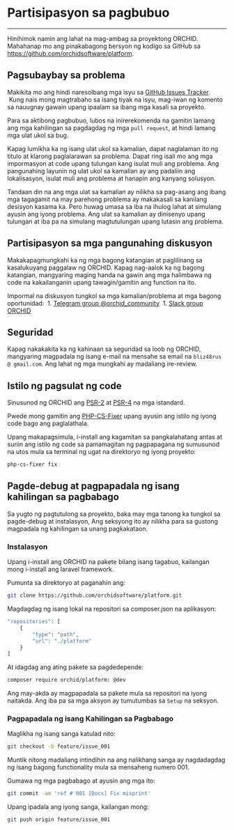 # Partisipasyon sa pagbubuo
----------

Hinihimok namin ang lahat na mag-ambag sa proyektong ORCHID. Mahahanap mo ang pinakabagong bersyon ng kodigo sa GitHub sa <https://github.com/orchidsoftware/platform>.

## Pagsubaybay sa problema

Makikita mo ang hindi naresolbang mga isyu sa [GitHub Issues Tracker](https://github.com/orchidsoftware/platform/issues).
 Kung nais mong magtrabaho sa isang tiyak na isyu, mag-iwan ng komento sa nauugnay gawain upang ipaalam sa ibang mga kasali sa proyekto.
 

Para sa aktibong pagbubuo, lubos na inirerekomenda na gamitin lamang ang mga kahilingan sa pagdagdag ng mga `pull request`, at hindi lamang mga ulat ukol sa bug.

Kapag lumikha ka ng isang ulat ukol sa kamalian, dapat naglalaman ito ng titulo at klarong paglalarawan sa problema. Dapat ring isali mo ang mga impormasyon at code upang tulungan kang isulat muli ang problema. Ang pangunahing layunin ng ulat ukol sa kamalian ay ang padaliin ang lokalisasyon, isulat muli ang problema at hanapin ang kanyang solusyon.

Tandaan din na ang mga ulat sa kamalian ay nilikha sa pag-asang ang ibang mga tagagamit na may parehong problema ay makakasali sa kanilang desisyon kasama ka. Pero huwag umasa sa iba na ihulog lahat at simulang ayusin ang iyong problema. Ang ulat sa kamalian ay dinisenyo upang tulungan at iba pa na simulang magtutulungan upang lutasin ang problema.


## Partisipasyon sa mga pangunahing diskusyon

Makakapagmungkahi ka ng mga bagong katangian at paglilinang sa kasalukuyang paggalaw ng ORCHID. Kapag nag-aalok ka ng bagong katangian, mangyaring maging handa na gawin ang mga halimbawa ng code na kakailanganin upang tawagin/gamitin ang function na ito.

Impormal na diskusyon tungkol sa mga kamalian/problema at mga bagong oportunidad:
 1. [Telegram group @orchid_community](https://t.me/orchid_community)
 1. [Slack group ORCHID](https://lara-orchid.slack.com/messages/C6JJA6X0V/)

## Seguridad

Kapag nakakakita ka ng kahinaan sa seguridad sa loob ng ORCHID, mangyaring magpadala ng isang e-mail na mensahe sa email na `bliz48rus @ gmail.com`.
Ang lahat ng mga mungkahi ay madaliang ire-review.


## Istilo ng pagsulat ng code

Sinusunod ng ORCHID ang [PSR-2](https://github.com/php-fig/fig-standards/blob/master/accepted/PSR-2-coding-style-guide-meta.md) at [PSR-4](Https://github.com/php-fig/fig-standards/blob/master/accepted/PSR-4-autoloader.md) na mga istandard.


Pwede mong gamitin ang [PHP-CS-Fixer](https://github.com/FriendsOfPHP/PHP-CS-Fixer) upang ayusin ang istilo ng iyong code bago ang paglalathala.

Upang makapagsimula, i-install ang kagamitan sa pangkalahatang antas at suriin ang istilo ng code sa pamamagitan ng pagpapagana ng sumusunod na utos mula sa terminal ng ugat na direktoryo ng iyong proyekto:
```` bash
php-cs-fixer fix
````



## Pagde-debug at pagpapadala ng isang kahilingan sa pagbabago


Sa yugto ng pagtutulong sa proyekto, baka may mga tanong ka tungkol sa pagde-debug at instalasyon,
Ang seksyong ito ay nilikha para sa gustong magpadala ng kahilingan sa unang pagkakataon.


### Instalasyon

Upang i-install ang ORCHID na pakete bilang isang tagabuo, kailangan mong i-install ang laravel framework.

Pumunta sa direktoryo at paganahin ang:

```bash
git clone https://github.com/orchidsoftware/platform.git
```

Magdagdag ng isang lokal na repositori sa composer.json na aplikasyon:

```php
"repositories": [
    {
        "type": "path",
        "url": "./platform"
    }
]
```

At idagdag ang ating pakete sa pagdedepende:

```bash
composer require orchid/platform: @dev
````
Ang may-akda ay magpapadala sa pakete mula sa repositori na iyong naitakda.
Ang iba pa sa mga aksyon ay tumutumbas sa `Setup` na seksyon.

### Pagpapadala ng isang Kahilingan sa Pagbabago

Maglikha ng isang sanga katulad nito:

```bash
git checkout -b feature/issue_001
```

Muntik nitong madaliang intindihin na ang nalikhang sanga ay nagdadagdag ng isang bagong functionality mula sa mensaheng numero 001.


Gumawa ng mga pagbabago at ayusin ang mga ito:

```bash
git commit -am 'ref # 001 [Docs] Fix misprint'
```


Upang ipadala ang iyong sanga, kailangan mong:
```bash
git push origin feature/issue_001
```
